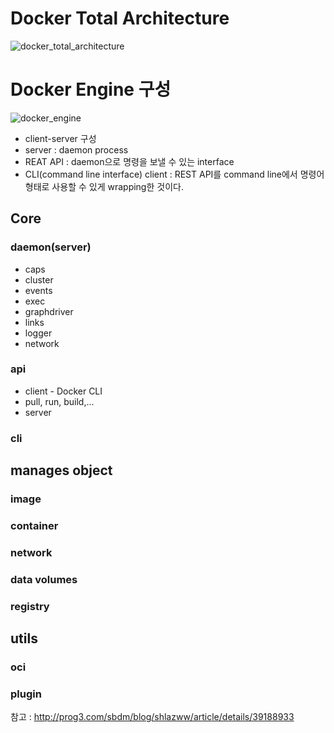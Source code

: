 # Docker Total Architecture
![docker_total_architecture](https://cloud.githubusercontent.com/assets/9585881/16713210/eab33898-46da-11e6-9052-7a8679c44478.PNG)

# Docker Engine 구성
![docker_engine](https://cloud.githubusercontent.com/assets/9585881/16617978/d14d0058-43c1-11e6-8acb-5c694916a951.PNG)

- client-server 구성
- server : daemon process
- REAT API : daemon으로 명령을 보낼 수 있는 interface
- CLI(command line interface) client : REST API를 command line에서 명령어 형태로 사용할 수 있게 wrapping한 것이다. 

## Core
### daemon(server)
 - caps
 - cluster
 - events
 - exec
 - graphdriver
 - links
 - logger
 - network
 
### api
 - client - Docker CLI
  - pull, run, build,... 
 - server
 
### cli


## manages object
### image
### container
### network
### data volumes
### registry

## utils
### oci
### plugin


참고 : http://prog3.com/sbdm/blog/shlazww/article/details/39188933
